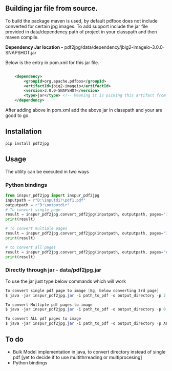 
## Building jar file from source.

To build the package maven is used, by default pdfbox does not include converted for certain jpg images.
To add support include the jar file provided in data/dependency path of project in your classpath and then maven compile.

**Dependency Jar location -** pdf2jpg/data/dependency/jbig2-imageio-3.0.0-SNAPSHOT.jar

Below is the entry in pom.xml for this jar file.

```xml

	<dependency> 
	    <groupId>org.apache.pdfbox</groupId>
	    <artifactId>jbig2-imageio</artifactId>
	    <version>3.0.0-SNAPSHOT</version>
	    <type>jar</type> <!-- Meaning it is picking this artifact from a jar file, add this jar to classpath-->
	</dependency>
```

After adding above in pom.xml add the above jar in classpath and your are good to go.

## Installation

`pip install pdf2jpg`

## Usage 
The utility can be executed in two ways

### Python bindings

```python
from inspur_pdf2jpg import inspur_pdf2jpg
inputpath = r"D:\inputdir\pdf1.pdf"
outputpath = r"D:\outputdir"
# To convert single page
result = inspur_pdf2jpg.convert_pdf2jpg(inputpath, outputpath, pages="1", dpi=96)
print(result)

# To convert multiple pages
result = inspur_pdf2jpg.convert_pdf2jpg(inputpath, outputpath, pages="1,0,3", dpi=96)
print(result)

# to convert all pages
result = inspur_pdf2jpg.convert_pdf2jpg(inputpath, outputpath, pages="ALL", dpi=96)
print(result)
```

### Directly through jar - data/pdf2jpg.jar
To use the jar just type below commands which will work

```Java
To convert single pdf page to image [Eg, below converting 3rd page]
$ java -jar inspur_pdf2jpg.jar -i path_to_pdf -o output_directory -p 2 -d 96

To convert Multiple pdf pages to image 
$ java -jar inspur_pdf2jpg.jar -i path_to_pdf -o output_directory -p 0,1,2,3 -d 96

To convert ALL pdf pages to image
$ java -jar inspur_pdf2jpg.jar -i path_to_pdf -o output_directory -p ALL -d 96
```


## To do
* Bulk Model implementation in java, to convert directory instead of single pdf [yet to decide if to use multithrreading or multiprocesing]
* Python bindings